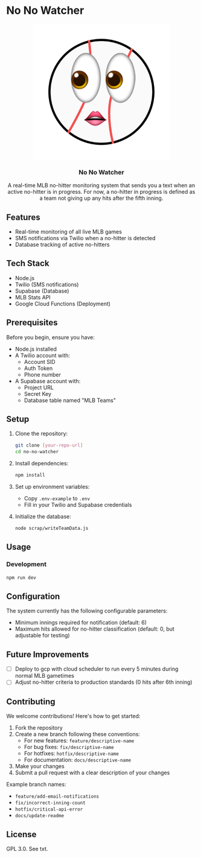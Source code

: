 # No No Watcher

<div align="center">
  <img src="./public/baseball.png" width="360" style="display: block; margin: 0 auto">
  <h3 align="center">No No Watcher</h3>
  <p align="center">
    A real-time MLB no-hitter monitoring system that sends you a text when an active no-hitter is in progress. For now, a no-hitter in progress is defined as a team not giving up any hits after the fifth inning.
  </p>
</div>

## Features

- Real-time monitoring of all live MLB games
- SMS notifications via Twilio when a no-hitter is detected
- Database tracking of active no-hitters

## Tech Stack

- Node.js
- Twilio (SMS notifications)
- Supabase (Database)
- MLB Stats API
- Google Cloud Functions (Deployment)

## Prerequisites

Before you begin, ensure you have:

- Node.js installed
- A Twilio account with:
  - Account SID
  - Auth Token
  - Phone number
- A Supabase account with:
  - Project URL
  - Secret Key
  - Database table named "MLB Teams"

## Setup

1. Clone the repository:

   ```bash
   git clone [your-repo-url]
   cd no-no-watcher
   ```

2. Install dependencies:

   ```bash
   npm install
   ```

3. Set up environment variables:

   - Copy `.env-example` to `.env`
   - Fill in your Twilio and Supabase credentials

4. Initialize the database:
   ```bash
   node scrap/writeTeamData.js
   ```

## Usage

### Development

```bash
npm run dev
```

## Configuration

The system currently has the following configurable parameters:

- Minimum innings required for notification (default: 6)
- Maximum hits allowed for no-hitter classification (default: 0, but adjustable for testing)

## Future Improvements

- [ ] Deploy to gcp with cloud scheduler to run every 5 minutes during normal MLB gametimes
- [ ] Adjust no-hitter criteria to production standards (0 hits after 6th inning)

## Contributing

We welcome contributions! Here's how to get started:

1. Fork the repository
2. Create a new branch following these conventions:
   - For new features: `feature/descriptive-name`
   - For bug fixes: `fix/descriptive-name`
   - For hotfixes: `hotfix/descriptive-name`
   - For documentation: `docs/descriptive-name`
3. Make your changes
4. Submit a pull request with a clear description of your changes

Example branch names:

- `feature/add-email-notifications`
- `fix/incorrect-inning-count`
- `hotfix/critical-api-error`
- `docs/update-readme`

## License

GPL 3.0. See txt.
